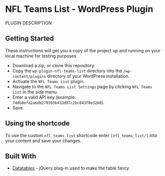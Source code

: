 # NFL Teams List - WordPress Plugin

PLUGIN DESCRIPTION

## Getting Started

These instructions will get you a copy of the project up and running on your local machine for testing purposes.

* Download a zip, or clone this repository.
* Copy the `wp-plugin-nfl-teams-list` directory into the `/wp-content/plugins` directory of your WordPress installation.
* Activate the `NFL Teams List` plugin.
* Navigate to the `NFL Teams List Settings` page by clicking `NFL Teams List` in the side menu.
* Enter a valid API key (example: `74db8efa2a6db279393b433d97c2bc843f8e32b0`).
* Save.

## Using the shortcode

To use the custom `nfl_teams_list` shortcode enter `[nfl_teams_list/]` into your content and save your changes.

## Built With

* [Datatables](https://datatables.net/) - jQuery plug-in used to make the table fancy.